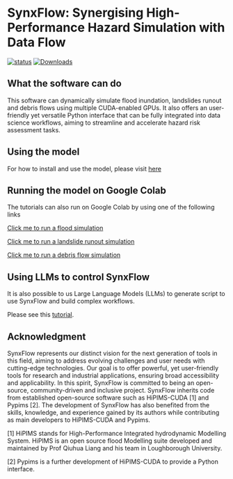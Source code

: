 # SynxFlow: Synergising High-Performance Hazard Simulation with Data Flow
[![status](https://joss.theoj.org/papers/04b306f03970eb31c48199863ad669aa/status.svg)](https://joss.theoj.org/papers/04b306f03970eb31c48199863ad669aa) [![Downloads](https://static.pepy.tech/badge/synxflow)](https://pepy.tech/project/synxflow)
## What the software can do

This software can dynamically simulate flood inundation, landslides runout and debris flows using multiple CUDA-enabled GPUs. It also offers an user-friendly yet versatile Python interface that can be fully integrated into data science workflows, aiming to streamline and accelerate hazard risk assessment tasks.

## Using the model

For how to install and use the model, please visit [here](https://synxflow.readthedocs.io)

## Running the model on Google Colab

The tutorials can also run on Google Colab by using one of the following links

[Click me to run a flood simulation](https://colab.research.google.com/drive/1ujrdzuEeFOZ1L_iETmu4G97HiZQpOb2o?usp=sharing)

[Click me to run a landslide runout simulation](https://colab.research.google.com/drive/1D_Y0-NOyNBuDAKISqiPtGClNe5mRybsF?usp=sharingg)

[Click me to run a debris flow simulation](https://colab.research.google.com/drive/1xz-CqSVJBH_nyFZSRVagRVHZ2dcXiFI-?usp=sharing)

## Using LLMs to control SynxFlow

It is also possible to us Large Language Models (LLMs) to generate script to use SynxFlow and build complex workflows. 

Please see this [tutorial](https://synxflow.readthedocs.io/en/latest/Tutorials/LLM.html).


## Acknowledgment
SynxFlow represents our distinct vision for the next generation of tools in this field, aiming to address evolving challenges and user needs with cutting-edge technologies. Our goal is to offer powerful, yet user-friendly tools for research and industrial applications, ensuring broad accessibility and applicability. In this spirit, SynxFlow is committed to being an open-source, community-driven and inclusive project. SynxFlow inherits code from established open-source software such as HiPIMS-CUDA [1] and Pypims [2]. The development of SynxFlow has also benefited from the skills, knowledge, and experience gained by its authors while contributing as main developers to HiPIMS-CUDA and Pypims.

[1] HiPIMS stands for High-Performance Integrated hydrodynamic Modelling System. HiPIMS is an open source flood Modelling suite developed and maintained by Prof Qiuhua Liang and his team in Loughborough University. 

[2] Pypims is a further development of HiPIMS-CUDA to provide a Python interface.
